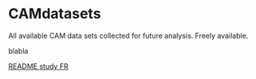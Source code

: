 # CAMdatasets
All available CAM data sets collected for future analysis. Freely available. 

blabla

[README study FR](FennStatistics/CAMdatasets/blob/main/feedback%20psychology%20Freiburg%202022/readme.md)

